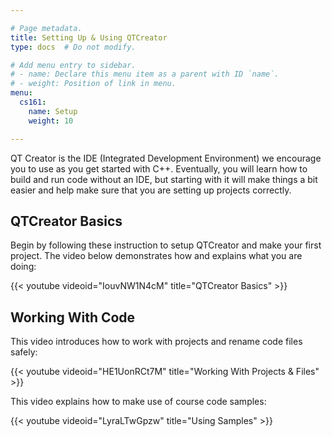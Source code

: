 ```yaml
---

# Page metadata.
title: Setting Up & Using QTCreator
type: docs  # Do not modify.

# Add menu entry to sidebar.
# - name: Declare this menu item as a parent with ID `name`.
# - weight: Position of link in menu.
menu:
  cs161:
    name: Setup
    weight: 10

---
```


QT Creator is the IDE (Integrated Development Environment) we encourage you to use as you get started
with C++. Eventually, you will learn how to build and run code without an IDE, but starting
with it will make things a bit easier and help make sure that you are setting up projects correctly.

## QTCreator Basics

Begin by following these instruction to setup QTCreator and make your first project. The video below
demonstrates how and explains what you are doing:

{{< youtube videoid="IouvNW1N4cM" title="QTCreator Basics" >}}

## Working With Code

This video introduces how to work with projects and rename code files safely:

{{< youtube videoid="HE1UonRCt7M" title="Working With Projects & Files" >}}

This video explains how to make use of course code samples:

{{< youtube videoid="LyraLTwGpzw" title="Using Samples" >}}
